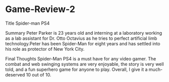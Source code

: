 # Game-Review-2

Title
Spider-man PS4

Summary
Peter Parker is 23 years old and interning at a laboratory working as a lab assistant for Dr. Otto Octavius as he tries to perfect artificial limb technology.Peter has been Spider-Man for eight years and has settled into his role as protector of New York City.

Final Thoughts
Spider-Man PS4 is a must have for any video gamer. The combat and web swinging systems are very enjoyable, the story is very well told, and a fun superhero game for anyone to play. Overall, I give it a much-deserved 10 out of 10.
